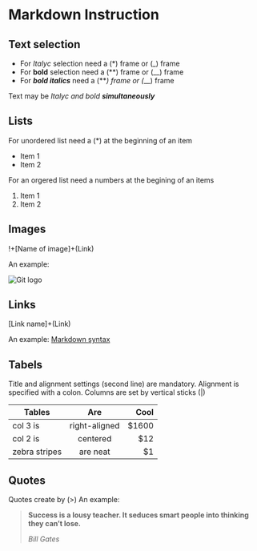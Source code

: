 # Markdown Instruction

## Text selection

* For *Italyc* selection need a (*) frame or (_) frame
* For **bold** selection need a (**) frame or (__) frame
* For ***bold italics*** need a (***) frame or (*__) frame

Text may be *Italyc and bold **simultaneously***

## Lists

For unordered list need a (*) at the beginning of an item

* Item 1
* Item 2

For an orgered list need a numbers at the begining of an items

1. Item 1
2. Item 2

## Images

!+[Name of image]+(Link)

An example:

![Git logo](https://fuzeservers.ru/wp-content/uploads/3/0/c/30c29ce4cc08523ecc6e1f205bc207d0.jpeg)

## Links

[Link name]+(Link)

An example:
[Markdown syntax](https://www.markdownguide.org/basic-syntax/)

## Tabels

Title and alignment settings (second line) are mandatory. Alignment is specified with a colon. Columns are set by vertical sticks (|)

| Tables        | Are           | Cool  |
| ------------- |:-------------:| -----:|
| col 3 is      | right-aligned | $1600 |
| col 2 is      | centered      |   $12 |
| zebra stripes | are neat      |    $1 |

## Quotes

Quotes create by (>)
An example:
>**Success is a lousy teacher. It seduces smart people into thinking they can’t lose.**
>
>*Bill Gates*
